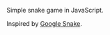 Simple snake game in JavaScript.

Inspired by [Google Snake](https://www.google.com/search?q=snake).
